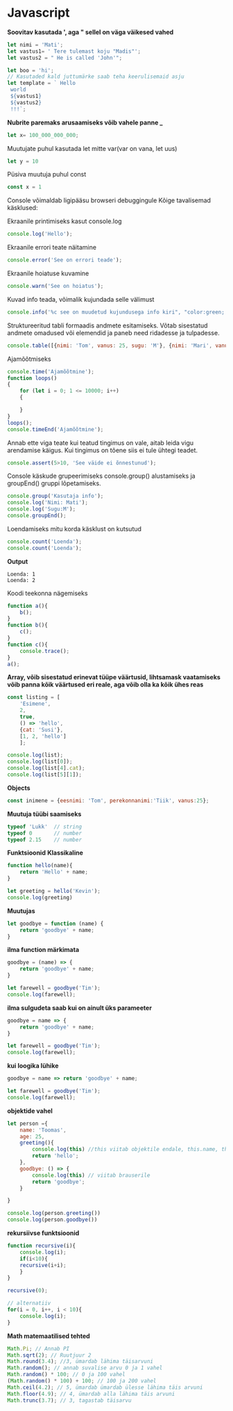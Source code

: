 # Javascript

**Soovitav kasutada ', aga " sellel on väga väikesed vahed**
```Javascript
let nimi = 'Mati';
let vastus1= ' Tere tulemast koju "Madis"';
let vastus2 = " He is called 'John'";

let boo = 'hi';
// Kasutaded kald juttumärke saab teha keerulisemaid asju
let template = ` Hello
 world
 ${vastus1}
 ${vastus2}
 !!!`;
```

**Nubrite paremaks arusaamiseks võib vahele panne _**
```Javascript
let x= 100_000_000_000;
```

Muutujate puhul kasutada let mitte var(var on vana, let uus)
``` Javascript
let y = 10
```
Püsiva muutuja puhul const

```Javascript
const x = 1
```

Console võimaldab ligipääsu browseri debuggingule 
Kõige tavalisemad käsklused:

Ekraanile printimiseks kasut console.log
``` Javascript
console.log('Hello');
```

Ekraanile errori teate näitamine
```Javascript
console.error('See on errori teade');
```

Ekraanile hoiatuse kuvamine
```Javascript
console.warn('See on hoiatus');
```

Kuvad info teada, võimalik kujundada selle välimust
```Javascript
console.info('%c see on muudetud kujundusega info kiri", "color:green; font-size: 15px; font-weight:bold:');
```

Struktureeritud tabli formaadis andmete esitamiseks. Võtab sisestatud andmete omadused või elemendid ja paneb need ridadesse ja tulpadesse.
```Javascript
console.table([{nimi: 'Tom', vanus: 25, sugu: 'M'}, {nimi: 'Mari', vanus: 27, sugu: 'N'}]);
```

Ajamõõtmiseks
```Javascript
console.time('Ajamõõtmine');
function loops()
{
    for (let i = 0; 1 <= 10000; i++)
    {

    }
}
loops();
console.timeEnd('Ajamõõtmine');
```

Annab ette viga teate kui teatud tingimus on vale, aitab leida vigu arendamise käigus. Kui tingimus on tõene siis ei tule ühtegi teadet.
```Javascript
console.assert(5>10, 'See väide ei õnnestunud');
```

Console käskude grupeerimiseks console.group() alustamiseks ja groupEnd() gruppi lõpetamiseks.
```Javascript
console.group('Kasutaja info');
console.log('Nimi: Mati');
console.log('Sugu:M');
console.groupEnd();
```

Loendamiseks mitu korda käsklust on kutsutud
```Javascript
console.count('Loenda');
console.count('Loenda');
```
**Output**
```
Loenda: 1
Loenda: 2
```

Koodi teekonna nägemiseks
```Javascript
function a(){
    b();
}
function b(){
    c();
}
function c(){
    console.trace();
}
a();
```

**Array, võib sisestatud erinevat tüüpe väärtusid, lihtsamask vaatamiseks võib panna kõik väärtused eri reale, aga võib olla ka kõik ühes reas**
```Javascript
const listing = [
    'Esimene', 
    2, 
    true, 
    () => 'hello', 
    {cat: 'Susi'}, 
    [1, 2, 'hello']
    ];

console.log(list);
console.log(list[0]);
console.log(list[4].cat);
console.log(list[5][1]);
```

**Objects**
```Javascript
const inimene = {eesnimi: 'Tom', perekonnanimi:'Tiik', vanus:25};
```

**Muutuja tüübi saamiseks**
```Javascript
typeof 'Lukk'  // string
typeof 0       // number
typeof 2.15    // number
```

**Funktsioonid**
**Klassikaline**
```Javascript
function hello(name){
    return 'Hello' + name;
}

let greeting = hello('Kevin');
console.log(greeting)
```

**Muutujas**
```Javascript
let goodbye = function (name) {
    return 'goodbye' + name;
}
```

**ilma function märkimata**
```Javascript
goodbye = (name) => {
    return 'goodbye' + name;
}

let farewell = goodbye('Tim');
console.log(farewell);
```

**ilma sulgudeta saab kui on ainult üks parameeter**
```Javascript
goodbye = name => {
    return 'goodbye' + name;
}

let farewell = goodbye('Tim');
console.log(farewell);
```

**kui loogika lühike**
```Javascript
goodbye = name => return 'goodbye' + name;

let farewell = goodbye('Tim');
console.log(farewell);
```

**objektide vahel**
```Javascript
let person ={
    name: 'Toomas',
    age: 25,
    greeting(){
        console.log(this) //this viitab objektile endale, this.name, this.age
        return 'hello';
    },
    goodbye: () => {
        console.log(this) // viitab brauserile
        return 'goodbye';
    }

}

console.log(person.greeting())
console.log(person.goodbye())
```

**rekursiivse funktsioonid**
```Javascript
function recursive(i){
    console.log(i);
    if(i<10){
    recursive(i+i);
    }
}

recursive(0);

// alternatiiv
for(i = 0, i++, i < 10){
    console.log(i);
}
```

**Math matemaatilised tehted**
```Javascript
Math.Pi; // Annab PI
Math.sqrt(2); // Ruutjuur 2
Math.round(3.4); //3, ümardab lähima täisarvuni
Math.random(); // annab suvalise arvu 0 ja 1 vahel
Math.random() * 100; // 0 ja 100 vahel
(Math.random() * 100) + 100; // 100 ja 200 vahel
Math.ceil(4.2); // 5, ümardab ümardab ülesse lähima täis arvuni
Math.floor(4.9); // 4, ümardab alla lähima täis arvuni
Math.trunc(3.7); // 3, tagastab täisarvu
```
